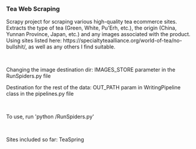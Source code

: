 <h3>Tea Web Scraping</h3>
<p>
Scrapy project for scraping various high-quality tea ecommerce sites.
Extracts the type of tea (Green, White, Pu'Erh, etc.), the origin
(China, Yunnan Province, Japan, etc.) and any images associated with the product.
Using sites listed here: https://specialtyteaalliance.org/world-of-tea/no-bullshit/, 
as well as any others I find suitable.
</p><br/><p>
Changing the image destination dir: IMAGES_STORE parameter in the RunSpiders.py file
</p><p>
Destination for the rest of the data: OUT_PATH param in WritingPipeline class in the pipelines.py file
</p><br/><p>
To use, run 'python <path-to-file>/RunSpiders.py'
</p><br/><p>
Sites included so far: 
TeaSpring
</p>
